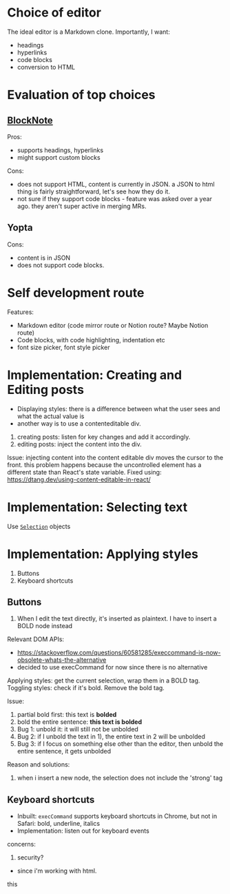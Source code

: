 # Choice of editor

The ideal editor is a Markdown clone. Importantly, I want:
- headings
- hyperlinks
- code blocks
- conversion to HTML

# Evaluation of top choices

## [BlockNote](https://github.com/TypeCellOS/BlockNote)

Pros:
- supports headings, hyperlinks
- might support custom blocks

Cons:
- does not support HTML, content is currently in JSON. a JSON to html thing is fairly straightforward, let's see how they do it. 
- not sure if they support code blocks - feature was asked over a year ago. they aren't super active in merging MRs.

## Yopta

Cons:
- content is in JSON
- does not support code blocks.

# Self development route

Features:
- Markdown editor (code mirror route or Notion route? Maybe Notion route)
- Code blocks, with code highlighting, indentation etc
- font size picker, font style picker

# Implementation: Creating and Editing posts
- Displaying styles: there is a difference between what the user sees and what the actual value is
- another way is to use a contenteditable div.

1. creating posts: listen for key changes and add it accordingly.
2. editing posts: inject the content into the div.

Issue: injecting content into the content editable div moves the cursor to the front. this problem happens because the uncontrolled element has a different state than React's state variable. Fixed using: https://dtang.dev/using-content-editable-in-react/

# Implementation: Selecting text

Use [`Selection`](https://developer.mozilla.org/en-US/docs/Web/API/Selection) objects

# Implementation: Applying styles

1. Buttons
2. Keyboard shortcuts

## Buttons
1. When I edit the text directly, it's inserted as plaintext.
I have to insert a BOLD node instead

Relevant DOM APIs:
- https://stackoverflow.com/questions/60581285/execcommand-is-now-obsolete-whats-the-alternative
- decided to use execCommand for now since there is no alternative

Applying styles: get the current selection, wrap them in a BOLD tag.
Toggling styles: check if it's bold. Remove the bold tag.

Issue:
1. partial bold first: this text is <strong>bolded</strong>
2. bold the entire sentence: <strong>this text is <strong>bolded</strong></strong>
3. Bug 1: unbold it: it will still not be unbolded
4. Bug 2: if I unbold the text in 1), the entire text in 2 will be unbolded
5. Bug 3: if I focus on something else other than the editor, then unbold the entire sentence, it gets unbolded

Reason and solutions:
1. when i insert a new node, the selection does not include the 'strong' tag

## Keyboard shortcuts
- Inbuilt: `execCommand` supports keyboard shortcuts in Chrome, but not in Safari: bold, underline, italics
- Implementation: listen out for keyboard events

concerns:
1. security?
- since i'm working with html.

this
